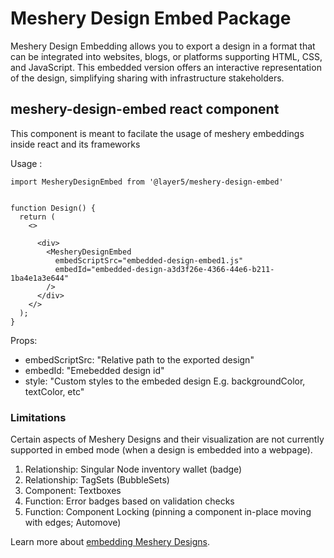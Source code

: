 # Meshery Design Embed Package

Meshery Design Embedding allows you to export a design in a format that can be integrated into websites, blogs, or platforms supporting HTML, CSS, and JavaScript. This embedded version offers an interactive representation of the design, simplifying sharing with infrastructure stakeholders.
  
## meshery-design-embed react component

This component is meant to facilate the usage of meshery embeddings inside react and its frameworks

Usage :
```
import MesheryDesignEmbed from '@layer5/meshery-design-embed'


function Design() {
  return (
    <>

      <div>
        <MesheryDesignEmbed
          embedScriptSrc="embedded-design-embed1.js"
          embedId="embedded-design-a3d3f26e-4366-44e6-b211-1ba4e1a3e644"
        />
      </div>
    </>
  );
}

```

Props:
 - embedScriptSrc: "Relative path to the exported design"
 - embedId: "Emebedded design id"
 - style: "Custom styles to the embeded design E.g. backgroundColor, textColor, etc"

### Limitations

Certain aspects of Meshery Designs and their visualization are not currently supported in embed mode (when a design is embedded into a webpage).

1. Relationship: Singular Node inventory wallet (badge)
1. Relationship: TagSets (BubbleSets)
1. Component: Textboxes
1. Function: Error badges based on validation checks
1. Function: Component Locking (pinning a component in-place moving with edges; Automove)

Learn more about [embedding Meshery Designs](https://docs.layer5.io/meshmap/designer/export-designs/#exporting-as-embedding).
